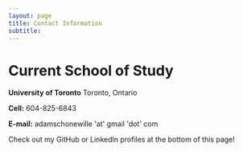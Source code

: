 ```yaml
---
layout: page
title: Contact Information
subtitle:
---
```

# Current School of Study
**University of Toronto**
Toronto, Ontario

**Cell:** 604-825-6843

**E-mail:** adamschonewille 'at' gmail 'dot' com

Check out my GitHub or LinkedIn profiles at the bottom of this page!
